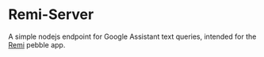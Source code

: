 # Remi-Server

A simple nodejs endpoint for Google Assistant text queries, intended for the [Remi](https://github.com/crc-32/remi) pebble app.